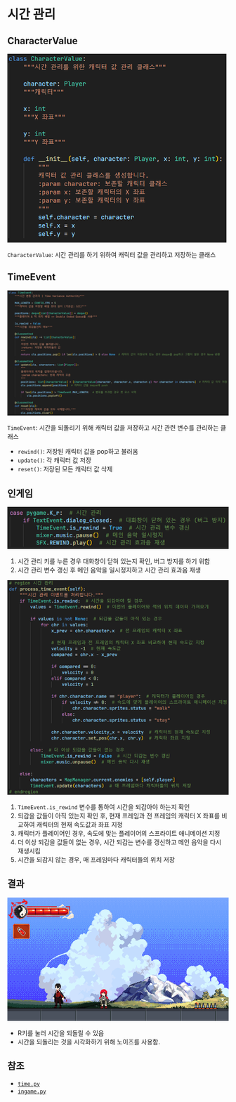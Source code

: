 # 시간 관리
## CharacterValue
![1](../images/time_1.png)

`CharacterValue`: 시간 관리를 하기 위하여 캐릭터 값을 관리하고 저장하는 클래스

## TimeEvent
![2](../images/time_2.png)

`TimeEvent`: 시간을 되돌리기 위해 캐릭터 값을 저장하고 시간 관련 변수를 관리하는 클래스

- `rewind()`: 저장된 캐릭터 값을 pop하고 불러옴
- `update()`: 각 캐릭터 값 저장
- `reset()`: 저장된 모든 캐릭터 값 삭제

## 인게임
![4](../images/time_4.png)

1. 시간 관리 키를 누른 경우 대화창이 닫혀 있는지 확인, 버그 방지를 하기 위함
2. 시간 관리 변수 갱신 후 메인 음악을 일시정지하고 시간 관리 효과음 재생

![3](../images/time_3.png)

1. `TimeEvent.is_rewind` 변수를 통하여 시간을 되감아야 하는지 확인
2. 되감을 값들이 아직 있는지 확인 후, 현재 프레임과 전 프레임의 캐릭터 X 좌표를 비교하여 캐릭터의 현재 속도값과 좌표 지정
3. 캐릭터가 플레이어인 경우, 속도에 맞는 플레이어의 스프라이트 애니메이션 지정
4. 더 이상 되감을 값들이 없는 경우, 시간 되감는 변수를 갱신하고 메인 음악을 다시 재생시킴
5. 시간을 되감지 않는 경우, 매 프레임마다 캐릭터들의 위치 저장

## 결과
![5](../images/time_5.gif)

- R키를 눌러 시간을 되돌릴 수 있음
- 시간을 되돌리는 것을 시각화하기 위해 노이즈를 사용함.

## 참조
- [`time.py`](../../components/events/time.py)
- [`ingame.py`](../../screens/ingame.py)
